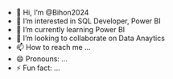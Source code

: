 - 👋 Hi, I’m @Bihon2024
- 👀 I’m interested in SQL Developer, Power BI
- 🌱 I’m currently learning Power BI
- 💞️ I’m looking to collaborate on Data Anaytics
- 📫 How to reach me ...
- 😄 Pronouns: ...
- ⚡ Fun fact: ...

<!---
Bihon2024/Bihon2024 is a ✨ special ✨ repository because its `README.md` (this file) appears on your GitHub profile.
You can click the Preview link to take a look at your changes.
--->
